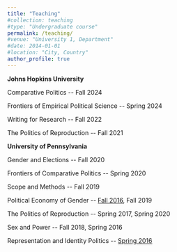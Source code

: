```yaml
---
title: "Teaching"
#collection: teaching
#type: "Undergraduate course"
permalink: /teaching/
#venue: "University 1, Department"
#date: 2014-01-01
#location: "City, Country"
author_profile: true
---
```

**Johns Hopkins University**

Comparative Politics -- Fall 2024

Frontiers of Empirical Political Science -- Spring 2024

Writing for Research -- Fall 2022

The Politics of Reproduction -- Fall 2021


**University of Pennsylvania**

Gender and Elections -- Fall 2020 

Frontiers of Comparative Politics -- Spring 2020

Scope and Methods -- Fall 2019

Political Economy of Gender -- [Fall 2016](../assets/2016-political-economy-of-gender-syllabus.pdf), Fall 2019

The Politics of Reproduction -- Spring 2017, Spring 2020

Sex and Power -- Fall 2018, Spring 2016

Representation and Identity Politics -- [Spring 2016](../assets/2016-representation-and-identity-politics-syllabus.pdf)
